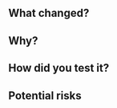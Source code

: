 ## What changed?
<!-- Describe what has changed in this PR. -->


## Why?
<!-- Tell your future self why have you made these changes. -->


## How did you test it?
<!-- Tested locally? Added a unit test? Added a functional test? Checked in CI? -->


## Potential risks
<!-- Any change is risky. Identify any potential risks involved in deploying this change to the production.
Pay special attention to potentially breaking backward compatibility, especially at the RPC and storage levels. -->


<!-- If this PR a hotfix candidate label it with corresponding patch release label. -->